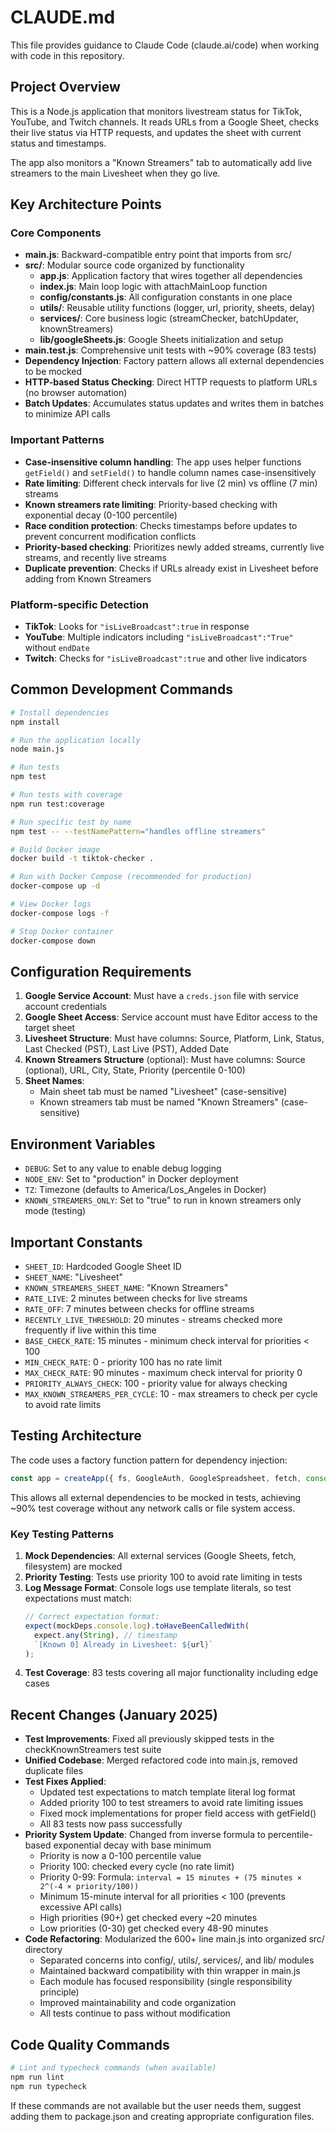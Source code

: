 # CLAUDE.md

This file provides guidance to Claude Code (claude.ai/code) when working with code in this repository.

## Project Overview

This is a Node.js application that monitors livestream status for TikTok, YouTube, and Twitch channels. It reads URLs from a Google Sheet, checks their live status via HTTP requests, and updates the sheet with current status and timestamps.

The app also monitors a "Known Streamers" tab to automatically add live streamers to the main Livesheet when they go live.

## Key Architecture Points

### Core Components
- **main.js**: Backward-compatible entry point that imports from src/
- **src/**: Modular source code organized by functionality
  - **app.js**: Application factory that wires together all dependencies
  - **index.js**: Main loop logic with attachMainLoop function
  - **config/constants.js**: All configuration constants in one place
  - **utils/**: Reusable utility functions (logger, url, priority, sheets, delay)
  - **services/**: Core business logic (streamChecker, batchUpdater, knownStreamers)
  - **lib/googleSheets.js**: Google Sheets initialization and setup
- **main.test.js**: Comprehensive unit tests with ~90% coverage (83 tests)
- **Dependency Injection**: Factory pattern allows all external dependencies to be mocked
- **HTTP-based Status Checking**: Direct HTTP requests to platform URLs (no browser automation)
- **Batch Updates**: Accumulates status updates and writes them in batches to minimize API calls

### Important Patterns
- **Case-insensitive column handling**: The app uses helper functions `getField()` and `setField()` to handle column names case-insensitively
- **Rate limiting**: Different check intervals for live (2 min) vs offline (7 min) streams
- **Known streamers rate limiting**: Priority-based checking with exponential decay (0-100 percentile)
- **Race condition protection**: Checks timestamps before updates to prevent concurrent modification conflicts
- **Priority-based checking**: Prioritizes newly added streams, currently live streams, and recently live streams
- **Duplicate prevention**: Checks if URLs already exist in Livesheet before adding from Known Streamers

### Platform-specific Detection
- **TikTok**: Looks for `"isLiveBroadcast":true` in response
- **YouTube**: Multiple indicators including `"isLiveBroadcast":"True"` without `endDate`
- **Twitch**: Checks for `"isLiveBroadcast":true` and other live indicators

## Common Development Commands

```bash
# Install dependencies
npm install

# Run the application locally
node main.js

# Run tests
npm test

# Run tests with coverage
npm run test:coverage

# Run specific test by name
npm test -- --testNamePattern="handles offline streamers"

# Build Docker image
docker build -t tiktok-checker .

# Run with Docker Compose (recommended for production)
docker-compose up -d

# View Docker logs
docker-compose logs -f

# Stop Docker container
docker-compose down
```

## Configuration Requirements

1. **Google Service Account**: Must have a `creds.json` file with service account credentials
2. **Google Sheet Access**: Service account must have Editor access to the target sheet
3. **Livesheet Structure**: Must have columns: Source, Platform, Link, Status, Last Checked (PST), Last Live (PST), Added Date
4. **Known Streamers Structure** (optional): Must have columns: Source (optional), URL, City, State, Priority (percentile 0-100)
5. **Sheet Names**: 
   - Main sheet tab must be named "Livesheet" (case-sensitive)
   - Known streamers tab must be named "Known Streamers" (case-sensitive)

## Environment Variables

- `DEBUG`: Set to any value to enable debug logging
- `NODE_ENV`: Set to "production" in Docker deployment
- `TZ`: Timezone (defaults to America/Los_Angeles in Docker)
- `KNOWN_STREAMERS_ONLY`: Set to "true" to run in known streamers only mode (testing)

## Important Constants

- `SHEET_ID`: Hardcoded Google Sheet ID
- `SHEET_NAME`: "Livesheet"
- `KNOWN_STREAMERS_SHEET_NAME`: "Known Streamers"
- `RATE_LIVE`: 2 minutes between checks for live streams
- `RATE_OFF`: 7 minutes between checks for offline streams
- `RECENTLY_LIVE_THRESHOLD`: 20 minutes - streams checked more frequently if live within this time
- `BASE_CHECK_RATE`: 15 minutes - minimum check interval for priorities < 100
- `MIN_CHECK_RATE`: 0 - priority 100 has no rate limit
- `MAX_CHECK_RATE`: 90 minutes - maximum check interval for priority 0
- `PRIORITY_ALWAYS_CHECK`: 100 - priority value for always checking
- `MAX_KNOWN_STREAMERS_PER_CYCLE`: 10 - max streamers to check per cycle to avoid rate limits

## Testing Architecture

The code uses a factory function pattern for dependency injection:

```javascript
const app = createApp({ fs, GoogleAuth, GoogleSpreadsheet, fetch, console, process, setTimeout, Date });
```

This allows all external dependencies to be mocked in tests, achieving ~90% test coverage without any network calls or file system access.

### Key Testing Patterns

1. **Mock Dependencies**: All external services (Google Sheets, fetch, filesystem) are mocked
2. **Priority Testing**: Tests use priority 100 to avoid rate limiting in tests
3. **Log Message Format**: Console logs use template literals, so test expectations must match:
   ```javascript
   // Correct expectation format:
   expect(mockDeps.console.log).toHaveBeenCalledWith(
     expect.any(String), // timestamp
     `[Known 0] Already in Livesheet: ${url}`
   );
   ```
4. **Test Coverage**: 83 tests covering all major functionality including edge cases

## Recent Changes (January 2025)

- **Test Improvements**: Fixed all previously skipped tests in the checkKnownStreamers test suite
- **Unified Codebase**: Merged refactored code into main.js, removed duplicate files
- **Test Fixes Applied**:
  - Updated test expectations to match template literal log format
  - Added priority 100 to test streamers to avoid rate limiting issues
  - Fixed mock implementations for proper field access with getField()
  - All 83 tests now pass successfully
- **Priority System Update**: Changed from inverse formula to percentile-based exponential decay with base minimum
  - Priority is now a 0-100 percentile value
  - Priority 100: checked every cycle (no rate limit)
  - Priority 0-99: Formula: `interval = 15 minutes + (75 minutes × 2^(-4 × priority/100))`
  - Minimum 15-minute interval for all priorities < 100 (prevents excessive API calls)
  - High priorities (90+) get checked every ~20 minutes
  - Low priorities (0-30) get checked every 48-90 minutes
- **Code Refactoring**: Modularized the 600+ line main.js into organized src/ directory
  - Separated concerns into config/, utils/, services/, and lib/ modules
  - Maintained backward compatibility with thin wrapper in main.js
  - Each module has focused responsibility (single responsibility principle)
  - Improved maintainability and code organization
  - All tests continue to pass without modification

## Code Quality Commands

```bash
# Lint and typecheck commands (when available)
npm run lint
npm run typecheck
```

If these commands are not available but the user needs them, suggest adding them to package.json and creating appropriate configuration files.